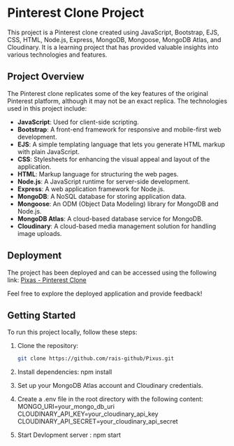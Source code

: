 # Pinterest Clone Project

This project is a Pinterest clone created using JavaScript, Bootstrap, EJS, CSS, HTML, Node.js, Express, MongoDB, Mongoose, MongoDB Atlas, and Cloudinary. It is a learning project that has provided valuable insights into various technologies and features.

## Project Overview

The Pinterest clone replicates some of the key features of the original Pinterest platform, although it may not be an exact replica. The technologies used in this project include:

- **JavaScript**: Used for client-side scripting.
- **Bootstrap**: A front-end framework for responsive and mobile-first web development.
- **EJS**: A simple templating language that lets you generate HTML markup with plain JavaScript.
- **CSS**: Stylesheets for enhancing the visual appeal and layout of the application.
- **HTML**: Markup language for structuring the web pages.
- **Node.js**: A JavaScript runtime for server-side development.
- **Express**: A web application framework for Node.js.
- **MongoDB**: A NoSQL database for storing application data.
- **Mongoose**: An ODM (Object Data Modeling) library for MongoDB and Node.js.
- **MongoDB Atlas**: A cloud-based database service for MongoDB.
- **Cloudinary**: A cloud-based media management solution for handling image uploads.

## Deployment

The project has been deployed and can be accessed using the following link: [Pixas - Pinterest Clone](https://pixas.onrender.com)

Feel free to explore the deployed application and provide feedback!

## Getting Started

To run this project locally, follow these steps:

1. Clone the repository:

   ```bash
   git clone https://github.com/rais-github/Pixus.git
2. Install dependencies:
    npm install
3. Set up your MongoDB Atlas account and Cloudinary credentials.
4. Create a .env file in the root directory with the following content:
    MONGO_URI=your_mongo_db_uri
    CLOUDINARY_API_KEY=your_cloudinary_api_key
    CLOUDINARY_API_SECRET=your_cloudinary_api_secret
5. Start Devlopment server :
    npm start

